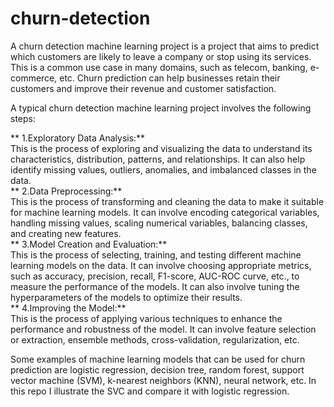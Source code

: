 # churn-detection
A churn detection machine learning project is a project that aims to predict which customers are likely to leave a company or stop using its services. This is a common use case in many domains, such as telecom, banking, e-commerce, etc. Churn prediction can help businesses retain their customers and improve their revenue and customer satisfaction.

A typical churn detection machine learning project involves the following steps:

** 1.Exploratory Data Analysis:**   
This is the process of exploring and visualizing the data to understand its characteristics, distribution, patterns, and relationships. It can also help identify missing values, outliers, anomalies, and imbalanced classes in the data.  
** 2.Data Preprocessing:**  
This is the process of transforming and cleaning the data to make it suitable for machine learning models. It can involve encoding categorical variables, handling missing values, scaling numerical variables, balancing classes, and creating new features.  
** 3.Model Creation and Evaluation:**  
This is the process of selecting, training, and testing different machine learning models on the data. It can involve choosing appropriate metrics, such as accuracy, precision, recall, F1-score, AUC-ROC curve, etc., to measure the performance of the models. It can also involve tuning the hyperparameters of the models to optimize their results.  
** 4.Improving the Model:**  
This is the process of applying various techniques to enhance the performance and robustness of the model. It can involve feature selection or extraction, ensemble methods, cross-validation, regularization, etc.  

Some examples of machine learning models that can be used for churn prediction are logistic regression, decision tree, random forest, support vector machine (SVM), k-nearest neighbors (KNN), neural network, etc. In this repo I illustrate the SVC and compare it with logistic regression.

